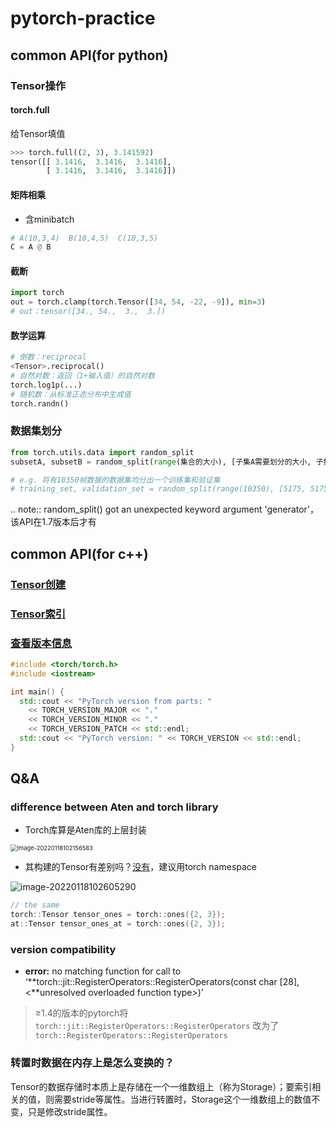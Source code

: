 # pytorch-practice

## common API(for python)

### Tensor操作

#### torch.full

给Tensor填值

```python
>>> torch.full((2, 3), 3.141592)
tensor([[ 3.1416,  3.1416,  3.1416],
        [ 3.1416,  3.1416,  3.1416]])
```

#### 矩阵相乘

- 含minibatch

```python
# A(10,3,4)  B(10,4,5)  C(10,3,5)
C = A @ B 
```

#### 截断

```python
import torch
out = torch.clamp(torch.Tensor([34, 54, -22, -9]), min=3)
# out：tensor([34., 54.,  3.,  3.])
```

#### 数学运算

````python
# 倒数：reciprocal
<Tensor>.reciprocal()
# 自然对数：返回（1+输入值）的自然对数
torch.log1p(...)
# 随机数：从标准正态分布中生成值
torch.randn()
````

### 数据集划分

```python
from torch.utils.data import random_split
subsetA, subsetB = random_split(range(集合的大小), [子集A需要划分的大小, 子集B的大小], generator = torch.Generator().manual_seed(42))

# e.g. 将有10350帧数据的数据集均分出一个训练集和验证集
# training_set, validation_set = random_split(range(10350), [5175, 5175])
```

.. note:: random_split() got an unexpected keyword argument 'generator'，该API在1.7版本后才有

## common API(for c++)

### [Tensor创建](https://pytorch.org/cppdocs/notes/tensor_creation.html)

### [Tensor索引](https://pytorch.org/cppdocs/notes/tensor_indexing.html)

### [查看版本信息](https://pytorch.org/cppdocs/notes/versioning.html)

```c++
#include <torch/torch.h>
#include <iostream>

int main() {
  std::cout << "PyTorch version from parts: "
    << TORCH_VERSION_MAJOR << "."
    << TORCH_VERSION_MINOR << "."
    << TORCH_VERSION_PATCH << std::endl;
  std::cout << "PyTorch version: " << TORCH_VERSION << std::endl;
}
```

## Q&A

### difference between Aten and torch library

- Torch库算是Aten库的上层封装

<img src="https://natsu-akatsuki.oss-cn-guangzhou.aliyuncs.com/img/image-20220118102156583.png" alt="image-20220118102156583" style="zoom:67%;" />

- 其构建的Tensor有差别吗？[没有](https://github.com/pytorch/pytorch/issues/14257)，建议用torch namespace

![image-20220118102605290](https://natsu-akatsuki.oss-cn-guangzhou.aliyuncs.com/img/image-20220118102605290.png)

```c++
// the same
torch::Tensor tensor_ones = torch::ones({2, 3});
at::Tensor tensor_ones_at = torch::ones({2, 3});
```

### version compatibility

- **error:** no matching function for call to ‘**torch::jit::RegisterOperators::RegisterOperators(const char [28], <**unresolved overloaded function type>)’

> ≥1.4的版本的pytorch将 `torch::jit::RegisterOperators::RegisterOperators` 改为了`torch::RegisterOperators::RegisterOperators`

### 转置时数据在内存上是怎么变换的？

Tensor的数据存储时本质上是存储在一个一维数组上（称为Storage）；要索引相关的值，则需要stride等属性。当进行转置时，Storage这个一维数组上的数值不变，只是修改stride属性。
